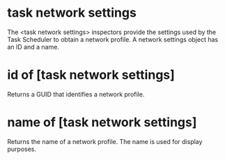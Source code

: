 # task network settings

The &lt;task network settings&gt; inspectors provide the settings used by the Task Scheduler to obtain a network profile. A network settings object has an ID and a name.

# id of [task network settings]

Returns a GUID that identifies a network profile.

# name of [task network settings]

Returns the name of a network profile. The name is used for display purposes.
